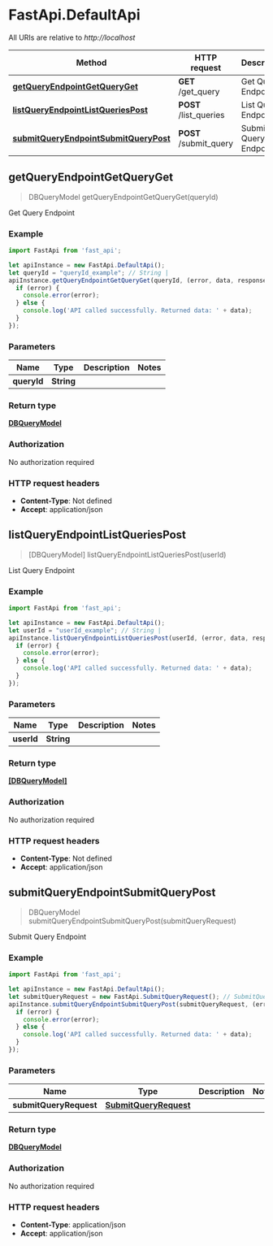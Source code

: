 # FastApi.DefaultApi

All URIs are relative to *http://localhost*

Method | HTTP request | Description
------------- | ------------- | -------------
[**getQueryEndpointGetQueryGet**](DefaultApi.md#getQueryEndpointGetQueryGet) | **GET** /get_query | Get Query Endpoint
[**listQueryEndpointListQueriesPost**](DefaultApi.md#listQueryEndpointListQueriesPost) | **POST** /list_queries | List Query Endpoint
[**submitQueryEndpointSubmitQueryPost**](DefaultApi.md#submitQueryEndpointSubmitQueryPost) | **POST** /submit_query | Submit Query Endpoint



## getQueryEndpointGetQueryGet

> DBQueryModel getQueryEndpointGetQueryGet(queryId)

Get Query Endpoint

### Example

```javascript
import FastApi from 'fast_api';

let apiInstance = new FastApi.DefaultApi();
let queryId = "queryId_example"; // String | 
apiInstance.getQueryEndpointGetQueryGet(queryId, (error, data, response) => {
  if (error) {
    console.error(error);
  } else {
    console.log('API called successfully. Returned data: ' + data);
  }
});
```

### Parameters


Name | Type | Description  | Notes
------------- | ------------- | ------------- | -------------
 **queryId** | **String**|  | 

### Return type

[**DBQueryModel**](DBQueryModel.md)

### Authorization

No authorization required

### HTTP request headers

- **Content-Type**: Not defined
- **Accept**: application/json


## listQueryEndpointListQueriesPost

> [DBQueryModel] listQueryEndpointListQueriesPost(userId)

List Query Endpoint

### Example

```javascript
import FastApi from 'fast_api';

let apiInstance = new FastApi.DefaultApi();
let userId = "userId_example"; // String | 
apiInstance.listQueryEndpointListQueriesPost(userId, (error, data, response) => {
  if (error) {
    console.error(error);
  } else {
    console.log('API called successfully. Returned data: ' + data);
  }
});
```

### Parameters


Name | Type | Description  | Notes
------------- | ------------- | ------------- | -------------
 **userId** | **String**|  | 

### Return type

[**[DBQueryModel]**](DBQueryModel.md)

### Authorization

No authorization required

### HTTP request headers

- **Content-Type**: Not defined
- **Accept**: application/json


## submitQueryEndpointSubmitQueryPost

> DBQueryModel submitQueryEndpointSubmitQueryPost(submitQueryRequest)

Submit Query Endpoint

### Example

```javascript
import FastApi from 'fast_api';

let apiInstance = new FastApi.DefaultApi();
let submitQueryRequest = new FastApi.SubmitQueryRequest(); // SubmitQueryRequest | 
apiInstance.submitQueryEndpointSubmitQueryPost(submitQueryRequest, (error, data, response) => {
  if (error) {
    console.error(error);
  } else {
    console.log('API called successfully. Returned data: ' + data);
  }
});
```

### Parameters


Name | Type | Description  | Notes
------------- | ------------- | ------------- | -------------
 **submitQueryRequest** | [**SubmitQueryRequest**](SubmitQueryRequest.md)|  | 

### Return type

[**DBQueryModel**](DBQueryModel.md)

### Authorization

No authorization required

### HTTP request headers

- **Content-Type**: application/json
- **Accept**: application/json

